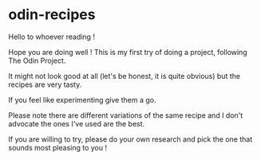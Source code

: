# odin-recipes
Hello to whoever reading !

Hope you are doing well ! This is my first try of doing a project, following The Odin Project.

It might not look good at all (let's be honest, it is quite obvious) but the recipes are very tasty.

If you feel like experimenting give them a go.

Please note there are different variations of the same recipe and I don't advocate the ones I've used are the best.

If you are willing to try, please do your own research and pick the one that sounds most pleasing to you !
